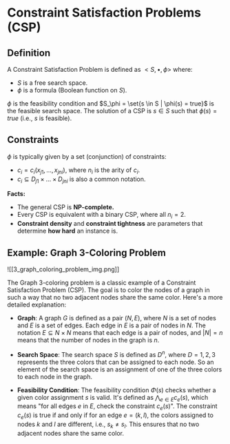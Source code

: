 # Constraint Satisfaction Problems (CSP)

## Definition
A Constraint Satisfaction Problem is defined as $<S, •, \phi>$ where:
- $S$ is a free search space.
- $\phi$ is a formula (Boolean function on $S$).

$\phi$ is the feasibility condition and $S_\phi = \set{s \in S | \phi(s) = true}$ is the feasible search space. The solution of a CSP is $s \in S$ such that $\phi(s) = true$ (i.e., $s$ is feasible).

## Constraints
$\phi$ is typically given by a set (conjunction) of constraints:
- $c_i = c_i(x_{j1}, … , x_{jni})$, where $n_i$ is the arity of $c_i$.
- $c_i \subseteq D_{j1} \times … \times D_{jni}$ is also a common notation.

**Facts:**
- The general CSP is **NP-complete.**
- Every CSP is equivalent with a binary CSP, where all $n_i = 2$.
- **Constraint density** and **constraint tightness** are parameters that determine **how hard** an instance is.


## Example: Graph 3-Coloring Problem
![[3_graph_coloring_problem_img.png]]

The Graph 3-coloring problem is a classic example of a Constraint Satisfaction Problem (CSP). The goal is to color the nodes of a graph in such a way that no two adjacent nodes share the same color. Here's a more detailed explanation:

- **Graph**: A graph $G$ is defined as a pair $(N, E)$, where $N$ is a set of nodes and $E$ is a set of edges. Each edge in $E$ is a pair of nodes in $N$. The notation $E \subseteq N \times N$ means that each edge is a pair of nodes, and $|N| = n$ means that the number of nodes in the graph is $n$.

- **Search Space**: The search space $S$ is defined as $D^n$, where $D = {1, 2, 3}$ represents the three colors that can be assigned to each node. So an element of the search space is an assignment of one of the three colors to each node in the graph.

- **Feasibility Condition**: The feasibility condition $\Phi(s)$ checks whether a given color assignment $s$ is valid. It's defined as $\bigwedge_{e\in E} c_e(s)$, which means "for all edges $e$ in $E$, check the constraint $c_e(s)$". The constraint $c_e(s)$ is true if and only if for an edge $e = (k, l)$, the colors assigned to nodes $k$ and $l$ are different, i.e., $s_k \neq s_l$. This ensures that no two adjacent nodes share the same color.
